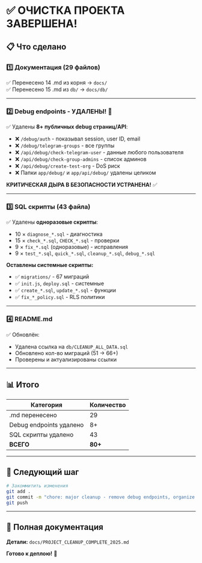# ✅ ОЧИСТКА ПРОЕКТА ЗАВЕРШЕНА!

## 📋 Что сделано

### 1️⃣ Документация (29 файлов)
✅ Перенесено 14 .md из корня → `docs/`  
✅ Перенесено 15 .md из `db/` → `docs/db/`

---

### 2️⃣ Debug endpoints - УДАЛЕНЫ! 🔴
✅ Удалены **8+ публичных debug страниц/API**:
- ❌ `/debug/auth` - показывал session, user ID, email
- ❌ `/debug/telegram-groups` - все группы
- ❌ `/api/debug/check-telegram-user` - данные любого пользователя
- ❌ `/api/debug/check-group-admins` - список админов
- ❌ `/api/debug/create-test-org` - DoS риск
- ❌ Папки `app/debug/` и `app/api/debug/` удалены целиком

**КРИТИЧЕСКАЯ ДЫРА В БЕЗОПАСНОСТИ УСТРАНЕНА!** ✅

---

### 3️⃣ SQL скрипты (43 файла)
✅ Удалены **одноразовые скрипты**:
- 10 × `diagnose_*.sql` - диагностика
- 15 × `check_*.sql`, `CHECK_*.sql` - проверки
- 9 × `fix_*.sql` (одноразовые) - исправления
- 9 × `test_*.sql`, `quick_*.sql`, `cleanup_*.sql`, `debug_*.sql`

**Оставлены системные скрипты:**
- ✅ `migrations/` - 67 миграций
- ✅ `init.js`, `deploy.sql` - системные
- ✅ `create_*.sql`, `update_*.sql` - функции
- ✅ `fix_*_policy.sql` - RLS политики

---

### 4️⃣ README.md
✅ Обновлён:
- Удалена ссылка на `db/CLEANUP_ALL_DATA.sql`
- Обновлено кол-во миграций (51 → 66+)
- Проверены и актуализированы ссылки

---

## 📊 Итого

| Категория | Количество |
|-----------|------------|
| .md перенесено | 29 |
| Debug endpoints удалено | 8+ |
| SQL скрипты удалено | 43 |
| **ВСЕГО** | **80+** |

---

## 🎯 Следующий шаг

```bash
# Закоммитить изменения
git add .
git commit -m "chore: major cleanup - remove debug endpoints, organize docs, clean SQL"
git push
```

---

## 📁 Полная документация

**Детали:** `docs/PROJECT_CLEANUP_COMPLETE_2025.md`

**Готово к деплою!** 🚀

